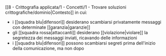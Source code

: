 [[8 - Crittografia applicata/1 - Concetti/1 - Trovare soluzioni crittografiche/dominio|Contesto]] in cui:

- i [[squadra blu|difensori]] desiderano scambiarsi privatamente messaggi con determinate [[garanzia|garanzie]]
- gli [[squadra rossa|attaccanti]] desiderano [[violazione|violare]] la segretezza dei messaggi inviati, ricavando delle informazioni
- i [[squadra blu|difensori]] possono scambiarsi segreti prima dell'inizio della comunicazione, ma non dopo